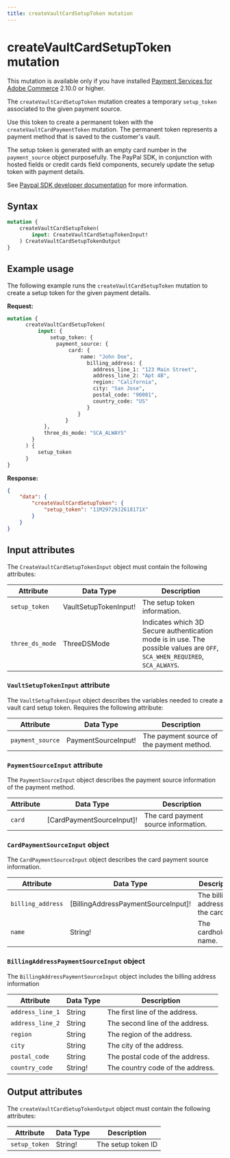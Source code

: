 ```yaml
---
title: createVaultCardSetupToken mutation
---
```


# createVaultCardSetupToken mutation

<InlineAlert variant="info" slots="text" />

This mutation is available only if you have installed [Payment Services for Adobe Commerce](https://commercemarketplace.adobe.com/magento-payment-services.html) 2.10.0 or higher.

The `createVaultCardSetupToken` mutation creates a temporary `setup_token` associated to the given payment source.

Use this token to create a permanent token with the `createVaultCardPaymentToken` mutation. The permanent token represents a payment method that is saved to the customer's vault.

The setup token is generated with an empty card number in the `payment_source` object purposefully. The PayPal SDK, in conjunction with hosted fields or credit cards field components, securely update the setup token with payment details.

See [Paypal SDK developer documentation](https://developer.paypal.com/docs/multiparty/checkout/save-payment-methods/purchase-later/js-sdk/cards/) for more information.

## Syntax

```graphql
mutation {
    createVaultCardSetupToken(
        input: CreateVaultCardSetupTokenInput!
    ) CreateVaultCardSetupTokenOutput
}
```

## Example usage

The following example runs the `createVaultCardSetupToken` mutation to create a setup token for the given payment details.

**Request:**

```graphql
mutation {
      createVaultCardSetupToken(
          input: {
              setup_token: {
                payment_source: {
                    card: {
                        name: "John Doe",
                          billing_address: {
                            address_line_1: "123 Main Street",
                            address_line_2: "Apt 4B",
                            region: "California",
                            city: "San Jose",
                            postal_code: "90001",
                            country_code: "US"
                          }
                       }
                   }
            },
            three_ds_mode: "SCA_ALWAYS"
        }
      ) {
          setup_token
      }
}
```

**Response:**

```json
{
    "data": {
        "createVaultCardSetupToken": {
            "setup_token": "11M29729J2618171X"
        }
    }
}
```

## Input attributes

The `CreateVaultCardSetupTokenInput` object must contain the following attributes:

Attribute |  Data Type | Description
--- | --- | ---
`setup_token` | VaultSetupTokenInput! | The setup token information.
`three_ds_mode` | ThreeDSMode | Indicates which 3D Secure authentication mode is in use. The possible values are `OFF`, `SCA_WHEN_REQUIRED`, `SCA_ALWAYS`.

### `VaultSetupTokenInput` attribute

The `VaultSetupTokenInput` object describes the variables needed to create a vault card setup token. Requires the following attribute:

Attribute |  Data Type | Description
--- | --- | ---
`payment_source` | PaymentSourceInput! | The payment source of the payment method.

### `PaymentSourceInput` attribute

The `PaymentSourceInput` object describes the payment source information of the payment method.

Attribute |  Data Type | Description
--- | --- | ---
`card` | [CardPaymentSourceInput]! | The card payment source information.

### `CardPaymentSourceInput` object

The `CardPaymentSourceInput` object describes the card payment source information.

Attribute |  Data Type | Description
--- | --- | ---
`billing_address` | [BillingAddressPaymentSourceInput]! | The billing address of the card.
`name` | String! | The cardholder's name.

### `BillingAddressPaymentSourceInput` object

The `BillingAddressPaymentSourceInput` object includes the billing address information

Attribute |  Data Type | Description
--- | --- | ---
`address_line_1` | String | The first line of the address.
`address_line_2` | String | The second line of the address.
`region` | String | The region of the address.
`city` | String | The city of the address.
`postal_code` | String | The postal code of the address.
`country_code` | String! | The country code of the address.

## Output attributes

The `createVaultCardSetupTokenOutput` object must contain the following attributes:

Attribute |  Data Type | Description
--- | --- | ---
`setup_token` | String! | The setup token ID

